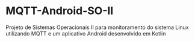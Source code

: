 # MQTT-Android-SO-II
Projeto de Sistemas Operacionais II para monitoramento do sistema Linux utilizando MQTT e um aplicativo Android desenvolvido em Kotlin
